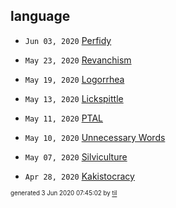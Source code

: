 ## language


* <code>Jun 03, 2020</code> [Perfidy](2020-06-03T07-26-21-perfidy.md)

* <code>May 23, 2020</code> [Revanchism](2020-05-23T23-09-46-revanchism.md)
* <code>May 19, 2020</code> [Logorrhea](2020-05-19T10-25-35-logorrhea.md)
* <code>May 13, 2020</code> [Lickspittle](2020-05-13T10-56-04-lickspittle.md)
* <code>May 11, 2020</code> [PTAL](2020-05-11T15-04-57-ptal.md)
* <code>May 10, 2020</code> [Unnecessary Words](2020-05-10T09-44-37-unnecessary-words.md)
* <code>May 07, 2020</code> [Silviculture](2020-05-07T10-06-23-silviculture.md)

* <code>Apr 28, 2020</code> [Kakistocracy](2020-04-28T21-52-07-kakistocracy.md)

<sup><sub>generated 3 Jun 2020 07:45:02 by <a href='https://github.com/senorprogrammer/til'>til</a></sub></sup>
